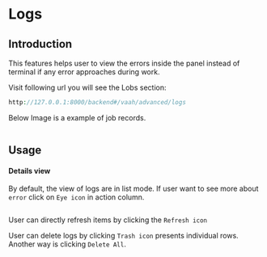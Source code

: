 # Logs

[comment]: <> ([[toc]])

## Introduction

This features helps  user to view the errors inside the panel instead of terminal if any error approaches during work.

Visit following url you will see the Lobs section:

```php
http://127.0.0.1:8000/backend#/vaah/advanced/logs
```

Below Image is a example of job records.

<img :src="$withBase('/images/logs-1.png')">

## Usage

#### Details view

By default, the view of logs are in list mode. 
If user want to see more about `error` click on `Eye icon` in action column.


<img :src="$withBase('/images/logs-2.png')">


User can directly refresh items by clicking the `Refresh icon`

User can delete logs by clicking `Trash icon` presents individual rows.
Another way is clicking `Delete All`.

<img :src="$withBase('/images/logs-3.png')">
